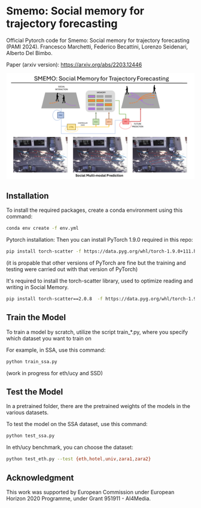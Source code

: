 # Smemo: Social memory for trajectory forecasting
Official Pytorch code for Smemo: Social memory for trajectory forecasting (PAMI 2024).
Francesco Marchetti, Federico Becattini, Lorenzo Seidenari, Alberto Del Bimbo.

Paper (arxiv version): https://arxiv.org/abs/2203.12446


![smemo figure](smemo_figure.png)

## Installation
To install the required packages, create a conda environment using this command: 
```bash
conda env create -f env.yml
```

Pytorch installation:
Then you can install PyTorch 1.9.0 required in this repo:
```bash
pip install torch-scatter -f https://data.pyg.org/whl/torch-1.9.0+111.html
```
(it is propable that other versions of PyTorch are fine but the training and testing were carried out with that version of PyTorch)

It's required to install the torch-scatter library, used to optimize reading and writing in Social Memory.
```bash
pip install torch-scatter==2.0.8  -f https://data.pyg.org/whl/torch-1.9.0+111.html
```

## Train the Model
To train a model by scratch, utilize the script train_*.py, where you specify which dataset you want to train on

For example, in SSA, use this command:
```bash
python train_ssa.py
```

(work in progress for eth/ucy and SSD)

## Test the Model
In a pretrained folder, there are the pretrained weights of the models in the various datasets.

To test the model on the SSA dataset, use this command:
```bash
python test_ssa.py
```

In eth/ucy benchmark, you can choose the dataset:

```bash
python test_eth.py --test {eth,hotel,univ,zara1,zara2}
```


## Acknowledgment
This work was supported by European Commission under European Horizon 2020 Programme, under Grant 951911 - AI4Media.
